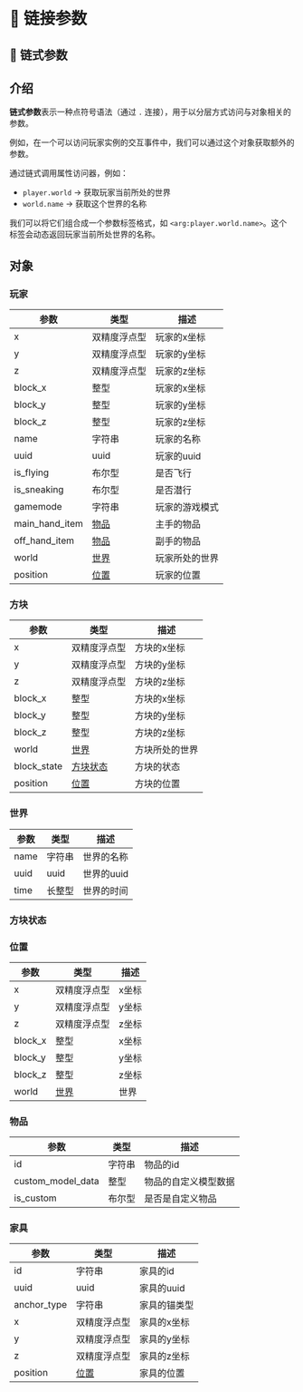 # 🔗 链接参数

## 🔗 链式参数

## 介绍 <a href="#introduction" id="introduction"></a>

**链式参数**表示一种点符号语法（通过 `.` 连接），用于以分层方式访问与对象相关的参数。

例如，在一个可以访问玩家实例的交互事件中，我们可以通过这个对象获取额外的参数。

通过链式调用属性访问器，例如：

* `player.world` → 获取玩家当前所处的世界
* `world.name` → 获取这个世界的名称

我们可以将它们组合成一个参数标签格式，如 `<arg:player.world.name>`。这个标签会动态返回玩家当前所处世界的名称。

## 对象 <a href="#objects" id="objects"></a>

### 玩家 <a href="#player" id="player"></a>

| 参数               | 类型                                                                                                                       | 描述      |
| ---------------- | ------------------------------------------------------------------------------------------------------------------------ | ------- |
| x                | 双精度浮点型                                                                                                                   | 玩家的x坐标  |
| y                | 双精度浮点型                                                                                                                   | 玩家的y坐标  |
| z                | 双精度浮点型                                                                                                                   | 玩家的z坐标  |
| block\_x         | 整型                                                                                                                       | 玩家的x坐标  |
| block\_y         | 整型                                                                                                                       | 玩家的y坐标  |
| block\_z         | 整型                                                                                                                       | 玩家的z坐标  |
| name             | 字符串                                                                                                                      | 玩家的名称   |
| uuid             | uuid                                                                                                                     | 玩家的uuid |
| is\_flying       | 布尔型                                                                                                                      | 是否飞行    |
| is\_sneaking     | 布尔型                                                                                                                      | 是否潜行    |
| gamemode         | 字符串                                                                                                                      | 玩家的游戏模式 |
| main\_hand\_item | [物品](https://mo-mi.gitbook.io/xiaomomi-plugins/craftengine/plugin-wiki/craftengine/text-format/chain-arguments#item)     | 主手的物品   |
| off\_hand\_item  | [物品](https://mo-mi.gitbook.io/xiaomomi-plugins/craftengine/plugin-wiki/craftengine/text-format/chain-arguments#item)     | 副手的物品   |
| world            | [世界](https://mo-mi.gitbook.io/xiaomomi-plugins/craftengine/plugin-wiki/craftengine/text-format/chain-arguments#world)    | 玩家所处的世界 |
| position         | [位置](https://mo-mi.gitbook.io/xiaomomi-plugins/craftengine/plugin-wiki/craftengine/text-format/chain-arguments#position) | 玩家的位置   |

### 方块 <a href="#block" id="block"></a>

| 参数           | 类型                                                                                                                            | 描述      |
| ------------ | ----------------------------------------------------------------------------------------------------------------------------- | ------- |
| x            | 双精度浮点型                                                                                                                        | 方块的x坐标  |
| y            | 双精度浮点型                                                                                                                        | 方块的y坐标  |
| z            | 双精度浮点型                                                                                                                        | 方块的z坐标  |
| block\_x     | 整型                                                                                                                            | 方块的x坐标  |
| block\_y     | 整型                                                                                                                            | 方块的y坐标  |
| block\_z     | 整型                                                                                                                            | 方块的z坐标  |
| world        | [世界](https://mo-mi.gitbook.io/xiaomomi-plugins/craftengine/plugin-wiki/craftengine/text-format/chain-arguments#world)         | 方块所处的世界 |
| block\_state | [方块状态](https://mo-mi.gitbook.io/xiaomomi-plugins/craftengine/plugin-wiki/craftengine/text-format/chain-arguments#block_state) | 方块的状态   |
| position     | [位置](https://mo-mi.gitbook.io/xiaomomi-plugins/craftengine/plugin-wiki/craftengine/text-format/chain-arguments#position)      | 方块的位置   |

### 世界 <a href="#world" id="world"></a>

| 参数   | 类型   | 描述      |
| ---- | ---- | ------- |
| name | 字符串  | 世界的名称   |
| uuid | uuid | 世界的uuid |
| time | 长整型  | 世界的时间   |

### 方块状态 <a href="#block_state" id="block_state"></a>

### 位置 <a href="#position" id="position"></a>

| 参数       | 类型                                                                                                                    | 描述  |
| -------- | --------------------------------------------------------------------------------------------------------------------- | --- |
| x        | 双精度浮点型                                                                                                                | x坐标 |
| y        | 双精度浮点型                                                                                                                | y坐标 |
| z        | 双精度浮点型                                                                                                                | z坐标 |
| block\_x | 整型                                                                                                                    | x坐标 |
| block\_y | 整型                                                                                                                    | y坐标 |
| block\_z | 整型                                                                                                                    | z坐标 |
| world    | [世界](https://mo-mi.gitbook.io/xiaomomi-plugins/craftengine/plugin-wiki/craftengine/text-format/chain-arguments#world) | 世界  |

### 物品 <a href="#item" id="item"></a>

| 参数                  | 类型  | 描述         |
| ------------------- | --- | ---------- |
| id                  | 字符串 | 物品的id      |
| custom\_model\_data | 整型  | 物品的自定义模型数据 |
| is\_custom          | 布尔型 | 是否是自定义物品   |

### 家具 <a href="#furniture" id="furniture"></a>

| 参数           | 类型                                                                                                                       | 描述      |
| ------------ | ------------------------------------------------------------------------------------------------------------------------ | ------- |
| id           | 字符串                                                                                                                      | 家具的id   |
| uuid         | uuid                                                                                                                     | 家具的uuid |
| anchor\_type | 字符串                                                                                                                      | 家具的锚类型  |
| x            | 双精度浮点型                                                                                                                   | 家具的x坐标  |
| y            | 双精度浮点型                                                                                                                   | 家具的y坐标  |
| z            | 双精度浮点型                                                                                                                   | 家具的z坐标  |
| position     | [位置](https://mo-mi.gitbook.io/xiaomomi-plugins/craftengine/plugin-wiki/craftengine/text-format/chain-arguments#position) | 家具的位置   |
